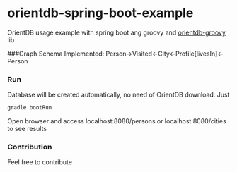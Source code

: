 # orientdb-spring-boot-example

OrientDB usage example with spring boot ang groovy and [orientdb-groovy](https://github.com/eugene-kamenev/orientdb-groovy/) lib

###Graph Schema Implemented:
Person->Visited<-City<-Profile[livesIn]<-Person

### Run
Database will be created automatically, no need of OrientDB download.
Just
```bash
gradle bootRun
```
Open browser and access localhost:8080/persons or localhost:8080/cities to see results


### Contribution
Feel free to contribute